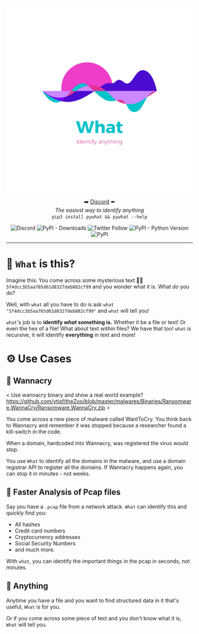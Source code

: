 <p align='center'>
<img src='images_for_README/logo.png'>
<p align="center">➡️ <a href="http://discord.skerritt.blog">Discord</a> ⬅️<br>
<i>The easiest way to identify anything</i><br>
<code>pip3 install pywhat && pywhat --help</code>
</p>

<p align="center">
  <img alt="Discord" src="https://img.shields.io/discord/754001738184392704"> <img alt="PyPI - Downloads" src="https://pepy.tech/badge/pywhat/month">  <img alt="Twitter Follow" src="https://img.shields.io/twitter/follow/bee_sec_san?style=social"> <img alt="PyPI - Python Version" src="https://img.shields.io/pypi/pyversions/pywhat"> <img alt="PyPI" src="https://img.shields.io/pypi/v/pywhat">
</p>
<hr>

# 🤔 `What` is this?

<GIF HERE>

Imagine this: You come across some mysterious text 🧙‍♂️ `5f4dcc3b5aa765d61d8327deb882cf99` and you wonder what it is. What do you do?

Well, with `what` all you have to do is ask `what "5f4dcc3b5aa765d61d8327deb882cf99"` and `what` will tell you!

`what`'s job is to **identify _what_ something is.** Whether it be a file or text! Or even the hex of a file! What about text _within_ files? We have that too! `what` is recursive, it will identify **everything** in text and more! 

# ⚙ Use Cases

## 🦠 Wannacry

< Use wannacry binary and show a real world example? https://github.com/ytisf/theZoo/blob/master/malwares/Binaries/Ransomware.WannaCry/Ransomware.WannaCry.zip >

You come across a new piece of malware called WantToCry. You think back to Wannacry and remember it was stopped because a researcher found a kill-switch in the code.

When a domain, hardcoded into Wannacry, was registered the virus would stop.

You use `What` to identify all the domains in the malware, and use a domain registrar API to register all the domains. If Wannacry happens again, you can stop it in minutes - not weeks.

## 🦈 Faster Analysis of Pcap files

Say you have a `.pcap` file from a network attack. `What` can identify this and quickly find you:
* All hashes
* Credit card numbers
* Cryptocurrency addresses
* Social Security Numbers
* and much more.

With `what`, you can identify the important things in the pcap in seconds, not minutes.

## 🌌 Anything

Anytime you have a file and you want to find structured data in it that's useful, `What` is for you.

Or if you come across some piece of text and you don't know what it is, `What` will tell you.

